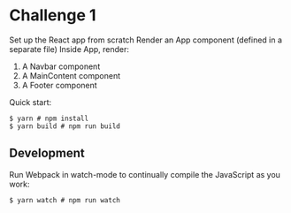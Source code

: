 # Challenge 1
Set up the React app from scratch
Render an App component (defined in a separate file)
Inside App, render:
1. A Navbar component
2. A MainContent component
3. A Footer component

Quick start:

```
$ yarn # npm install
$ yarn build # npm run build
````

## Development

Run Webpack in watch-mode to continually compile the JavaScript as you work:

```
$ yarn watch # npm run watch
```
